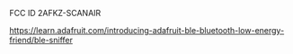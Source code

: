 FCC ID 2AFKZ-SCANAIR

https://learn.adafruit.com/introducing-adafruit-ble-bluetooth-low-energy-friend/ble-sniffer